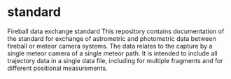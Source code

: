# standard
Fireball data exchange standard
This repository contains documentation of the standard for exchange of astrometric and photometric data between fireball or meteor camera systems.  The data relates to the capture by a single meteor camera of a single meteor path.  It is intended to include all trajectory data in a single data file, including for multiple fragments and for different positional measurements. 
